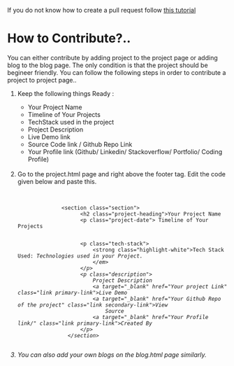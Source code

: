 <p> If you do not know how to create a pull request follow <a href="https://www.youtube.com/watch?v=rgbCcBNZcdQ">this tutorial</a></p>

<h1>How to Contribute?..</h1>
        <p> You can either contribute by adding project to the project page or adding blog to the blog page. The only
            condition is that the project should be begineer friendly. You can follow the following steps in order to
            contribute a project to project page..
            <ol>
              <li> Keep the following things Ready :</li>
            <ul>
            <li>Your Project Name</li>
            <li>Timeline of Your Projects</li>
            <li>TechStack used in the project</li>
            <li>Project Description</li>
            <li>Live Demo link</li>
            <li>Source Code link / Github Repo Link</li>
            <li>Your Profile link (Github/ Linkedin/ Stackoverflow/ Portfolio/ Coding Profile) </li>
              </ul>
              <br/>
           <li> Go to the project.html page and right above the footer tag. Edit the code given below and paste this.</li>
              <br/>
            <pre><code>
              &lt;section class="section">
                    &lt;h2 class="project-heading">Your Project Name</h2>
                    &lt;p class="project-date"> Timeline of Your Projects</p>
                    &lt;p class="tech-stack">
                        &lt;strong class="highlight-white">Tech Stack Used:</strong> <em>Technologies used in your Project.
                        &lt;/em>
                    &lt;/p>
                    &lt;p class="description">
                        Project Description
                        &lt;a target="_blank" href="Your project Link" class="link primary-link">Live Demo</a>
                        &lt;a target="_blank" href="Your Github Repo of the project" class="link secondary-link">View
                            Source</a>
                        &lt;a target="_blank" href="Your Profile link/" class="link primary-link">Created By</a>
                    &lt;/p>
                &lt;/section>
              </code></pre>
        <li> You can also add your own blogs on the blog.html page similarly.</li>
        </ol>
